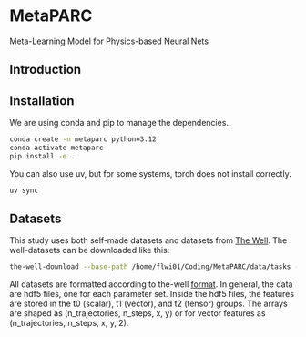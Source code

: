 # MetaPARC
Meta-Learning Model for Physics-based Neural Nets

## Introduction



## Installation

We are using conda and pip to manage the dependencies.

```bash
conda create -n metaparc python=3.12
conda activate metaparc
pip install -e .
```

You can also use uv, but for some systems, torch does not install correctly.

```bash
uv sync
```


## Datasets

This study uses both self-made datasets and datasets from [The Well](https://polymathic-ai.org/the_well/).
The well-datasets can be downloaded like this:

```bash
the-well-download --base-path /home/flwi01/Coding/MetaPARC/data/tasks --dataset turbulent_radiative_layer_2D
```

All datasets are formatted according to the-well [format](https://polymathic-ai.org/the_well/data_format/).
In general, the data are hdf5 files, one for each parameter set.
Inside the hdf5 files, the features are stored in the t0 (scalar), t1 (vector), and t2 (tensor) groups.
The arrays are shaped as (n_trajectories, n_steps, x, y) or for vector features as (n_trajectories, n_steps, x, y, 2).
